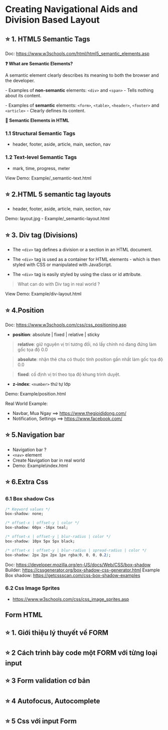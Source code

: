 # Creating Navigational Aids and Division Based Layout

## ⭐ 1. HTML5 Semantic Tags

Doc: <https://www.w3schools.com/html/html5_semantic_elements.asp>

**❓ What are Semantic Elements?**

A semantic element clearly describes its meaning to both the browser and the developer.

\- Examples of **non-semantic** elements: `<div>` and `<span>` - Tells nothing about its content.

\- Examples of **semantic** elements: `<form>`, `<table>`, `<header>`, `<footer>` and `<article>` - Clearly defines its content.

**🔎 Semantic Elements in HTML**

### 1.1  Structural Semantic Tags

- header, footer, aside, article, main, section, nav

### 1.2 Text-level Semantic Tags 

- mark, time, progress, meter

View Demo: Example/_semantic-text.html

## ⭐ 2.HTML 5 semantic tag layouts

- header, footer, aside, article, main, section, nav

 Demo: layout.jpg - Example/_semantic-layout.html

## ⭐ 3. Div tag (Divisions)

- The `<div>` tag defines a division or a section in an HTML document.

- The `<div>` tag is used as a container for HTML elements - which is then styled with CSS or manipulated with JavaScript.

- The `<div>` tag is easily styled by using the class or id attribute.

> What can do with Div tag in real world ?

View Demo: Example/div-layout.html

## ⭐ 4.Position

Doc: <https://www.w3schools.com/css/css_positioning.asp>

- **position**: absolute | fixed | relative | sticky

> **relative**: giữ nguyên vị trí tương đối, nó lấy chính nó đang đứng làm gốc tọa độ 0.0

> **absolute**: nhận thẻ cha có thuộc tính position gần nhất làm gốc tọa độ 0.0

> **fixed**: cố định vị trí theo tọa độ khung trình duyệt.

- **z-index**: `<number>` thứ tự lớp

Demo: Example/position.html

Real World Example:

- Navbar, Mua Ngay ==>  <https://www.thegioididong.com/>
- Notification, Settings ==> <https://www.facebook.com/>

## ⭐ 5.Navigation bar

- Navigation bar ?
- `<nav>` element
- Create Navigation bar in real world
- Demo: Example\index.html

## ⭐ 6.Extra Css

###  6.1 Box shadow Css

```css
/* Keyword values */
box-shadow: none;

/* offset-x | offset-y | color */
box-shadow: 60px -16px teal;

/* offset-x | offset-y | blur-radius | color */
box-shadow: 10px 5px 5px black;

/* offset-x | offset-y | blur-radius | spread-radius | color */
box-shadow: 2px 2px 2px 1px rgba(0, 0, 0, 0.2);
```
Doc: <https://developer.mozilla.org/en-US/docs/Web/CSS/box-shadow>
Builder: <https://cssgenerator.org/box-shadow-css-generator.html>
Example Box shadow: <https://getcssscan.com/css-box-shadow-examples>

###  6.2 Css Image Sprites

- <https://www.w3schools.com/css/css_image_sprites.asp>


## Form HTML

## ⭐ 1. Giới thiệu lý thuyết về FORM

## ⭐ 2 Cách trình bày code một FORM với từng loại input

## ⭐ 3 Form validation cơ bản

## ⭐ 4 Autofocus, Autocomplete

## ⭐ 5 Css với input Form